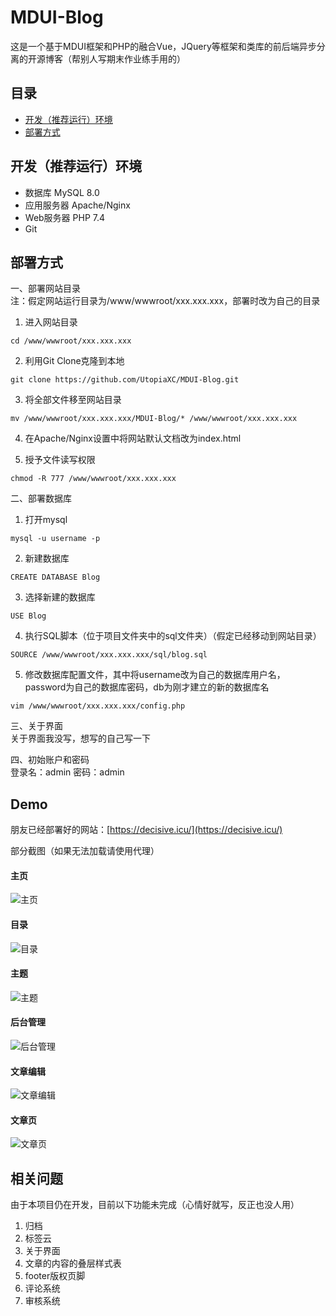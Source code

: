 # MDUI-Blog
这是一个基于MDUI框架和PHP的融合Vue，JQuery等框架和类库的前后端异步分离的开源博客（帮别人写期末作业练手用的）

## 目录
- [开发（推荐运行）环境](#开发（推荐运行）环境)
- [部署方式](#部署方式)

## 开发（推荐运行）环境
- 数据库 MySQL 8.0
- 应用服务器 Apache/Nginx
- Web服务器 PHP 7.4
- Git

## 部署方式 
一、部署网站目录  
注：假定网站运行目录为/www/wwwroot/xxx.xxx.xxx，部署时改为自己的目录
1. 进入网站目录
```shell
cd /www/wwwroot/xxx.xxx.xxx
```   

2. 利用Git Clone克隆到本地
```shell 
git clone https://github.com/UtopiaXC/MDUI-Blog.git
```
   
3. 将全部文件移至网站目录
```shell
mv /www/wwwroot/xxx.xxx.xxx/MDUI-Blog/* /www/wwwroot/xxx.xxx.xxx
```
   
4. 在Apache/Nginx设置中将网站默认文档改为index.html

5. 授予文件读写权限
```shell
chmod -R 777 /www/wwwroot/xxx.xxx.xxx
```  
   

二、部署数据库
1. 打开mysql
```shell
mysql -u username -p
```
   
2. 新建数据库
```mysql
CREATE DATABASE Blog
```
   
3. 选择新建的数据库
```mysql
USE Blog
```
   
4. 执行SQL脚本（位于项目文件夹中的sql文件夹）（假定已经移动到网站目录）
```mysql
SOURCE /www/wwwroot/xxx.xxx.xxx/sql/blog.sql
```
   
5. 修改数据库配置文件，其中将username改为自己的数据库用户名，password为自己的数据库密码，db为刚才建立的新的数据库名
```shell
vim /www/wwwroot/xxx.xxx.xxx/config.php
```
   
三、关于界面  
关于界面我没写，想写的自己写一下

四、初始账户和密码  
登录名：admin
密码：admin

## Demo  
朋友已经部署好的网站：[https://decisive.icu/](https://decisive.icu/)  

部分截图（如果无法加载请使用代理）  

#### 主页 
![主页](show/main_page.png)

#### 目录
![目录](show/index.png)

#### 主题
![主题](show/theme.png)

#### 后台管理
![后台管理](show/admin.png)

#### 文章编辑
![文章编辑](show/page_editor.png)

#### 文章页
![文章页](show/page.png)

## 相关问题
由于本项目仍在开发，目前以下功能未完成（心情好就写，反正也没人用）
1. 归档
2. 标签云
3. 关于界面
4. 文章的内容的叠层样式表
5. footer版权页脚
6. 评论系统
7. 审核系统